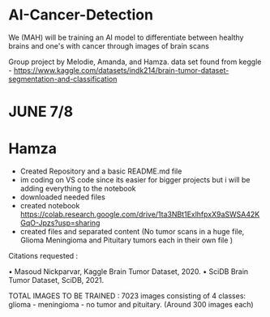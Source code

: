 # AI-Cancer-Detection
We (MAH) will be training an AI model to differentiate between healthy brains and one's with cancer through images of brain scans

Group project by Melodie, Amanda, and Hamza.
data set found from keggle - https://www.kaggle.com/datasets/indk214/brain-tumor-dataset-segmentation-and-classification


# JUNE 7/8 
# Hamza
-  Created Repository and a basic README.md file
- im coding on VS code since its easier for bigger projects but i will be adding everything to the notebook
- downloaded needed files
- created notebook https://colab.research.google.com/drive/1ta3NBt1ExlhfpxX9aSWSA42KGqO-Jpzs?usp=sharing
- created files and separated content (No tumor scans in a huge file, Glioma 
 Meningioma and Pituitary tumors each in their own file )




















Citations requested :

• Masoud Nickparvar, Kaggle Brain Tumor Dataset, 2020.
• SciDB Brain Tumor Dataset, SciDB, 2021.

TOTAL IMAGES TO BE TRAINED : 7023 images consisting of 4 classes: glioma - meningioma - no tumor and pituitary. (Around 300 images each)

